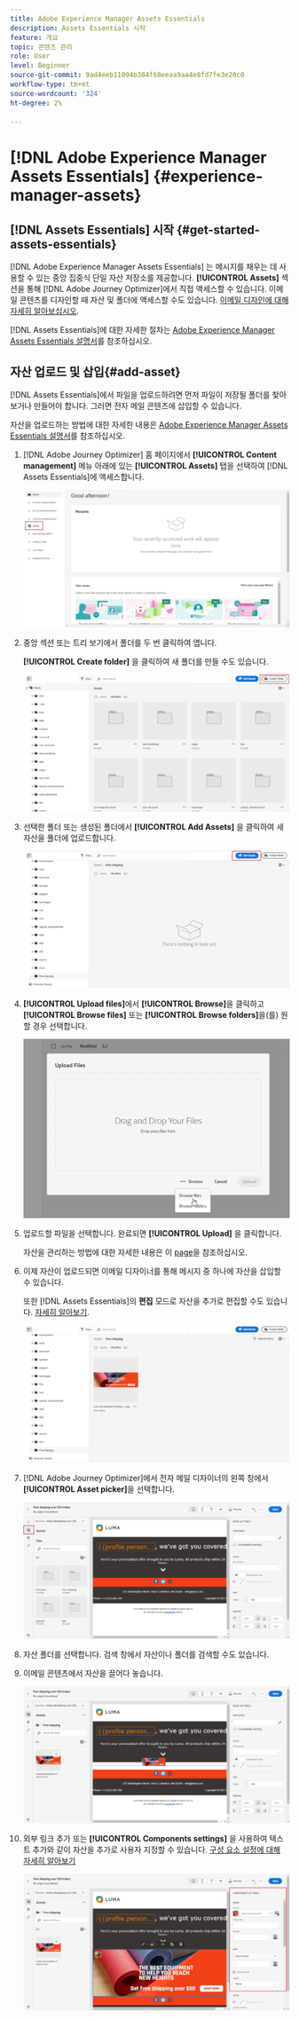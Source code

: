 ```yaml
---
title: Adobe Experience Manager Assets Essentials
description: Assets Essentials 시작
feature: 개요
topic: 콘텐츠 관리
role: User
level: Beginner
source-git-commit: 9ad4eeb11094b384f68eeaa9aa4e8fd7fe3e20c0
workflow-type: tm+mt
source-wordcount: '324'
ht-degree: 2%

---
```


#  [!DNL Adobe Experience Manager Assets Essentials]  {#experience-manager-assets}

## [!DNL Assets Essentials] 시작 {#get-started-assets-essentials}

[!DNL Adobe Experience Manager Assets Essentials] 는 메시지를 채우는 데 사용할 수 있는 중앙 집중식 단일 자산 저장소를 제공합니다. **[!UICONTROL Assets]** 섹션을 통해 [!DNL Adobe Journey Optimizer]에서 직접 액세스할 수 있습니다. 이메일 콘텐츠를 디자인할 때 자산 및 폴더에 액세스할 수도 있습니다. [이메일 디자인에 대해 자세히 알아보십시오](design-emails.md).

[!DNL Assets Essentials]에 대한 자세한 절차는 [Adobe Experience Manager Assets Essentials 설명서](https://experienceleague.adobe.com/docs/experience-manager-assets-essentials/help/introduction.html)를 참조하십시오.

## 자산 업로드 및 삽입{#add-asset}

[!DNL Assets Essentials]에서 파일을 업로드하려면 먼저 파일이 저장될 폴더를 찾아보거나 만들어야 합니다. 그러면 전자 메일 콘텐츠에 삽입할 수 있습니다.

자산을 업로드하는 방법에 대한 자세한 내용은 [Adobe Experience Manager Assets Essentials 설명서](https://experienceleague.adobe.com/docs/experience-manager-assets-essentials/help/add-delete-assets.html)를 참조하십시오.

1. [!DNL Adobe Journey Optimizer] 홈 페이지에서 **[!UICONTROL Content management]** 메뉴 아래에 있는 **[!UICONTROL Assets]** 탭을 선택하여 [!DNL Assets Essentials]에 액세스합니다.

   ![](assets/media_library_1.png)

1. 중앙 섹션 또는 트리 보기에서 폴더를 두 번 클릭하여 엽니다.

   **[!UICONTROL Create folder]** 을 클릭하여 새 폴더를 만들 수도 있습니다.

   ![](assets/media_library_8.png)

1. 선택한 폴더 또는 생성된 폴더에서 **[!UICONTROL Add Assets]** 을 클릭하여 새 자산을 폴더에 업로드합니다.

   ![](assets/media_library_2.png)

1. **[!UICONTROL Upload files]**&#x200B;에서 **[!UICONTROL Browse]**&#x200B;을 클릭하고 **[!UICONTROL Browse files]** 또는 **[!UICONTROL Browse folders]**&#x200B;을(를) 원할 경우 선택합니다.

   ![](assets/media_library_3.png)

1. 업로드할 파일을 선택합니다. 완료되면 **[!UICONTROL Upload]** 을 클릭합니다.

   자산을 관리하는 방법에 대한 자세한 내용은 이 [page](https://experienceleague.adobe.com/docs/experience-manager-assets-essentials/help/manage-organize.html?lang=en)을 참조하십시오.

1. 이제 자산이 업로드되면 이메일 디자이너를 통해 메시지 중 하나에 자산을 삽입할 수 있습니다.

   또한 [!DNL Assets Essentials]의 **편집** 모드로 자산을 추가로 편집할 수도 있습니다. [자세히 알아보기](https://experienceleague.adobe.com/docs/experience-manager-assets-essentials/help/edit-images.html).

   ![](assets/media_library_12.png)

1. [!DNL Adobe Journey Optimizer]에서 전자 메일 디자이너의 왼쪽 창에서 **[!UICONTROL Asset picker]**&#x200B;을 선택합니다.

   ![](assets/media_library_5.png)

1. 자산 폴더를 선택합니다. 검색 창에서 자산이나 폴더를 검색할 수도 있습니다.

1. 이메일 콘텐츠에서 자산을 끌어다 놓습니다.

   ![](assets/media_library_6.png)

1. 외부 링크 추가 또는 **[!UICONTROL Components settings]** 을 사용하여 텍스트 추가와 같이 자산을 추가로 사용자 지정할 수 있습니다. [구성 요소 설정에 대해 자세히 알아보기](content-components.md)

   ![](assets/media_library_13.png)
